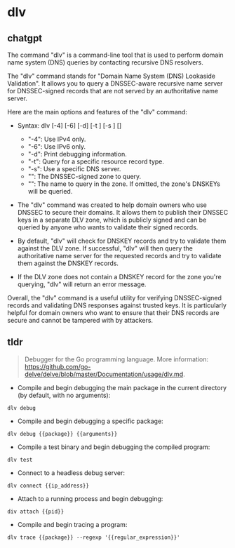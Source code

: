 # dlv 
## chatgpt 
The command "dlv" is a command-line tool that is used to perform domain name system (DNS) queries by contacting recursive DNS resolvers. 

The "dlv" command stands for "Domain Name System (DNS) Lookaside Validation". It allows you to query a DNSSEC-aware recursive name server for DNSSEC-signed records that are not served by an authoritative name server.

Here are the main options and features of the "dlv" command:

- Syntax: dlv [-4] [-6] [-d] [-t <type>] [-s <server>] <zone> [<name>] 
   - "-4": Use IPv4 only.
   - "-6": Use IPv6 only.
   - "-d": Print debugging information.
   - "-t": Query for a specific resource record type.
   - "-s": Use a specific DNS server.
   - "<zone>": The DNSSEC-signed zone to query.
   - "<name>": The name to query in the zone. If omitted, the zone's DNSKEYs will be queried.

- The "dlv" command was created to help domain owners who use DNSSEC to secure their domains. It allows them to publish their DNSSEC keys in a separate DLV zone, which is publicly signed and can be queried by anyone who wants to validate their signed records.

- By default, "dlv" will check for DNSKEY records and try to validate them against the DLV zone. If successful, "dlv" will then query the authoritative name server for the requested records and try to validate them against the DNSKEY records.

- If the DLV zone does not contain a DNSKEY record for the zone you're querying, "dlv" will return an error message.

Overall, the "dlv" command is a useful utility for verifying DNSSEC-signed records and validating DNS responses against trusted keys. It is particularly helpful for domain owners who want to ensure that their DNS records are secure and cannot be tampered with by attackers. 

## tldr 
 
> Debugger for the Go programming language.
> More information: <https://github.com/go-delve/delve/blob/master/Documentation/usage/dlv.md>.

- Compile and begin debugging the main package in the current directory (by default, with no arguments):

`dlv debug`

- Compile and begin debugging a specific package:

`dlv debug {{package}} {{arguments}}`

- Compile a test binary and begin debugging the compiled program:

`dlv test`

- Connect to a headless debug server:

`dlv connect {{ip_address}}`

- Attach to a running process and begin debugging:

`div attach {{pid}}`

- Compile and begin tracing a program:

`dlv trace {{package}} --regexp '{{regular_expression}}'`
